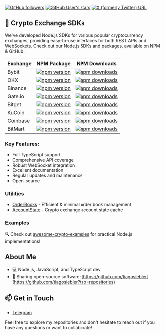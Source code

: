 [![GitHub followers](https://img.shields.io/github/followers/tiagosiebler?label=Follow&style=social)](https://github.com/tiagosiebler)
[![GitHub User's stars](https://img.shields.io/github/stars/tiagosiebler)](https://github.com/tiagosiebler)
[![X (formerly Twitter) URL](https://img.shields.io/twitter/url?url=https%3A%2F%2Fx.com%2Fquantsdks&label=Twitter)](https://x.com/quantsdks)

## 🚀 Crypto Exchange SDKs

We've developed Node.js SDKs for various popular cryptocurrency exchanges, providing easy-to-use interfaces for both REST APIs and WebSockets. Check out our Node.js SDKs and packages, available on NPM & GitHub:

| Exchange | NPM Package | NPM Downloads |
|----------|-------------|---------------|
| Bybit | [![npm version](https://img.shields.io/npm/v/bybit-api.svg?style=flat-square)](https://www.npmjs.com/package/bybit-api) | [![npm downloads](https://img.shields.io/npm/dt/bybit-api?style=flat-square)](https://www.npmjs.com/package/bybit-api) |
| OKX | [![npm version](https://img.shields.io/npm/v/okx-api.svg?style=flat-square)](https://www.npmjs.com/package/okx-api) | [![npm downloads](https://img.shields.io/npm/dt/okx-api?style=flat-square)](https://www.npmjs.com/package/okx-api) |
| Binance | [![npm version](https://img.shields.io/npm/v/binance.svg?style=flat-square)](https://www.npmjs.com/package/binance) | [![npm downloads](https://img.shields.io/npm/dt/binance?style=flat-square)](https://www.npmjs.com/package/binance) |
| Gate.io | [![npm version](https://img.shields.io/npm/v/gateio-api.svg?style=flat-square)](https://www.npmjs.com/package/gateio-api) | [![npm downloads](https://img.shields.io/npm/dt/gateio-api?style=flat-square)](https://www.npmjs.com/package/gateio-api) |
| Bitget | [![npm version](https://img.shields.io/npm/v/bitget-api.svg?style=flat-square)](https://www.npmjs.com/package/bitget-api) | [![npm downloads](https://img.shields.io/npm/dt/bitget-api?style=flat-square)](https://www.npmjs.com/package/bitget-api) |
| KuCoin | [![npm version](https://img.shields.io/npm/v/kucoin-api.svg?style=flat-square)](https://www.npmjs.com/package/kucoin-api) | [![npm downloads](https://img.shields.io/npm/dt/kucoin-api?style=flat-square)](https://www.npmjs.com/package/kucoin-api) |
| Coinbase | [![npm version](https://img.shields.io/npm/v/coinbase-api.svg?style=flat-square)](https://www.npmjs.com/package/coinbase-api) | [![npm downloads](https://img.shields.io/npm/dt/coinbase-api?style=flat-square)](https://www.npmjs.com/package/coinbase-api) |
| BitMart | [![npm version](https://img.shields.io/npm/v/bitmart-api.svg?style=flat-square)](https://www.npmjs.com/package/bitmart-api) | [![npm downloads](https://img.shields.io/npm/dt/bitmart-api?style=flat-square)](https://www.npmjs.com/package/bitmart-api) |

### Key Features:
- Full TypeScript support
- Comprehensive API coverage
- Robust WebSocket integration
- Excellent documentation
- Regular updates and maintenance
- Open-source

### Utilities

- [OrderBooks](https://www.npmjs.com/package/orderbooks) - Efficient & minimal order book management
- [AccountState](https://www.npmjs.com/package/accountstate) - Crypto exchange account state cache

### Examples

🔍 Check out [awesome-crypto-examples](https://github.com/tiagosiebler/awesome-crypto-examples) for practical Node.js implementations!

## About Me

- 💻 Node.js, JavaScript, and TypeScript dev
- 🚀 Sharing open-source software: [https://github.com/tiagosiebler](https://github.com/tiagosiebler?tab=repositories)

## 📫 Get in Touch

- [Telegram](https://t.me/AlgoTraderL)

Feel free to explore my repositories and don't hesitate to reach out if you have any questions or want to collaborate!
